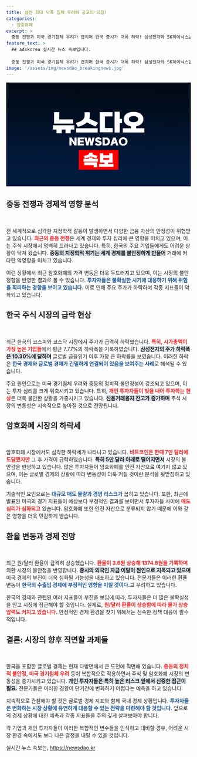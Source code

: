 ```yaml
---
title: 삼전 최대 낙폭 침체 우려와 공포의 외침!
categories:
  - 암호화폐
excerpt: >
  중동 전쟁과 미국 경기침체 우려가 겹치며 한국 증시가 대폭 하락! 삼성전자와 SK하이닉스는 각각 10.3%, 9.9% 급락, 코스피 시총은 192조원 증발했다. 비트코인도 5만 달러 아래로 떨어져 투자심리가 얼어붙었다. 클릭하고 더 알아보세요!
feature_text: >
  ## adskorea 실시간 뉴스 속보입니다.

  중동 전쟁과 미국 경기침체 우려가 겹치며 한국 증시가 대폭 하락! 삼성전자와 SK하이닉스는 각각 10.3%, 9.9% 급락, 코스피 시총은 192조원 증발했다. 비트코인도 5만 달러 아래로 떨어져 투자심리가 얼어붙었다. 클릭하고 더 알아보세요!
image: '/assets/img/newsdao_breakingnews.jpg'
---
```


<p><img src="/assets/img/newsdao_breakingnews.jpg" alt="adskorea 속보" /></p>

<h2 data-ke-size="size26">중동 전쟁과 경제적 영향 분석</h2>

<p data-ke-size="size16">&nbsp;</p>

<p>전 세계적으로 심각한 지정학적 갈등이 발생하면서 다양한 금융 자산의 안정성이 위협받고 있습니다. <b><span style="color: #ee2323;">최근의 중동 전쟁</span></b>은 세계 경제와 투자 심리에 큰 영향을 미치고 있으며, 이는 주식 시장에서 명백히 드러나고 있습니다. 특히, 한국의 주요 기업들에게도 어려운 상황이 닥쳐 왔습니다. <b><span style="background-color: #21538527;">중동의 지정학적 위기는 세계 경제를 불안정하게 만들어</span></b> 거래에 커다란 악영향을 미치고 있습니다. </p>

<p>이런 상황에서 최근 암호화폐의 가격 변동은 더욱 두드러지고 있으며, 이는 시장의 불안정함을 반영한 결과로 볼 수 있습니다. <b><span style="color: #1a5490;">투자자들은 불확실한 시기에 대응하기 위해 위험을 회피하는 경향을 보이고 있습니다.</span></b> 이로 인해 주요 주가가 하락하며 각종 지표들이 악화되고 있습니다.</p>

<h2 data-ke-size="size26">한국 주식 시장의 급락 현상</h2>

<p data-ke-size="size16">&nbsp;</p>

<p>최근 한국의 코스피와 코스닥 시장에서 주가가 급격히 하락했습니다. <b><span style="color: #ee2323;">특히, 시가총액이 가장 높은 기업들</span></b>에서 평균 7.77%의 하락폭을 기록하였습니다. <b><span style="background-color: #21538527;">삼성전자의 주가 하락폭은 10.30%에 달하며</span></b> 글로벌 금융위기 이후 가장 큰 하락률을 보였습니다. 이러한 하락은 <b><span style="color: #1a5490;">한국 경제와 글로벌 경제가 긴밀하게 연결되어 있음을 보여주는 사례</span></b>로 해석될 수 있습니다. </p>

<p>주요 원인으로는 미국 경기침체 우려와 중동의 정치적 불안정성이 강조되고 있으며, 이는 투자 심리를 크게 위축시키고 있습니다. 특히, <b><span style="color: #ee2323;">개인 투자자들이 빚을 내어 투자하는 현상</span></b>은 더욱 불안한 상황을 가중시키고 있습니다. <b><span style="background-color: #21538527;">신용거래융자 잔고가 증가하며</span></b> 주식 시장의 변동성은 지속적으로 높아질 것으로 전망됩니다.</p>

<h2 data-ke-size="size26">암호화폐 시장의 하락세</h2>

<p data-ke-size="size16">&nbsp;</p>

<p>암호화폐 시장에서도 심각한 하락세가 나타나고 있습니다. <b><span style="color: #ee2323;">비트코인은 한때 7만 달러에 도달했지만</span></b> 그 후 가격이 급락하였습니다. <b><span style="background-color: #21538527;">특히 5만 달러 아래로 떨어지면서</span></b> 시장의 불안감을 반영하고 있습니다. 많은 투자자들이 암호화폐를 안전 자산으로 여기지 않고 있으며, 이는 글로벌 경제의 상황에 따라 변동성이 더욱 커질 것이란 분석을 뒷받침하고 있습니다. </p>

<p>기술적인 요인으로는 <b><span style="color: #1a5490;">대규모 매도 물량과 경영 리스크가</span></b> 꼽히고 있습니다. 또한, 최근에 발표된 미국의 경기 지표들이 예상보다 부정적인 결과를 보이면서 투자자들 사이에 <b><span style="color: #ee2323;">매도 심리가 심화되고</span></b> 있습니다. 암호화폐 또한 안전 자산으로 분류되지 않기 때문에 이와 같은 영향을 더욱 민감하게 받습니다.</p>

<h2 data-ke-size="size26">환율 변동과 경제 전망</h2>

<p data-ke-size="size16">&nbsp;</p>

<p>최근 원/달러 환율이 급격히 상승했습니다. <b><span style="color: #ee2323;">환율이 3.6원 상승해 1374.8원을 기록하며</span></b> 외환 시장의 불안정을 반영합니다. <b><span style="background-color: #21538527;">증시의 외국인 자금 이탈이 원인으로 지목되고 있으며</span></b> 미국 경제의 부진이 더욱 심화될 가능성을 내포하고 있습니다. 전문가들은 이러한 환율 변동이 <b><span style="color: #1a5490;">한국의 수출입 경제에 부정적인 영향을 미칠 것이다.</span></b>고 우려하고 있습니다.</p>

<p>한국의 경제와 관련된 여러 지표들이 부진을 보임에 따라, 투자자들은 더 많은 불확실성을 안고 시장에 접근해야 할 것입니다. 실제로, <b><span style="color: #ee2323;">원/달러 환율이 상승함에 따라 물가 상승 압력도 커지고 있습니다.</span></b> 안정적인 경제 환경을 찾기 위해서는 신속한 정책 대응이 필수적입니다.</p>

<h2 data-ke-size="size26">결론: 시장의 향후 직면할 과제들</h2>

<p data-ke-size="size16">&nbsp;</p>

<p>한국을 포함한 글로벌 경제는 현재 다방면에서 큰 도전에 직면해 있습니다. <b><span style="color: #ee2323;">중동의 정치적 불안정, 미국 경기침체 우려</span></b> 등이 복합적으로 작용하면서 주식 및 암호화폐 시장의 변동성을 증가시키고 있습니다. <b><span style="background-color: #21538527;">개인 투자자들은 특히 높은 리스크 앞에서 신중한 접근이 필요.</span></b> 전문가들은 이러한 경향이 단기간에 변화하기 어렵다는 예측을 하고 있습니다.</p>

<p>지속적으로 관찰해야 할 것은 글로벌 경제 지표와 함께 국내 경제 상황입니다. <b><span style="color: #1a5490;">투자자들은 변화하는 시장 상황에 유연하게 대응할 수 있는 전략을 마련해야 할 것입니다.</span></b> 앞으로의 경제 상황에 대한 예측과 각종 지표들을 주의 깊게 살펴보아야 합니다. </p>

<p>각 기업과 개인 투자자들이 이러한 복합적인 변수들을 인식하고 대비할 경우, 어려운 시장 환경 속에서도 보다 나은 결정을 내릴 수 있을 것입니다.</p>
실시간 뉴스 속보는, <a href="https://newsdao.kr" rel="dofollow">https://newsdao.kr</a>


